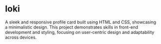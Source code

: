 # loki
A sleek and responsive profile card built using HTML and CSS, showcasing a minimalistic design. This project demonstrates skills in front-end development and styling, focusing on user-centric design and adaptability across devices.
